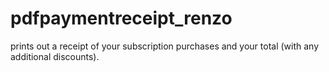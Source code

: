 # pdfpaymentreceipt_renzo
prints out a receipt of your subscription purchases and your total (with any additional discounts). 
